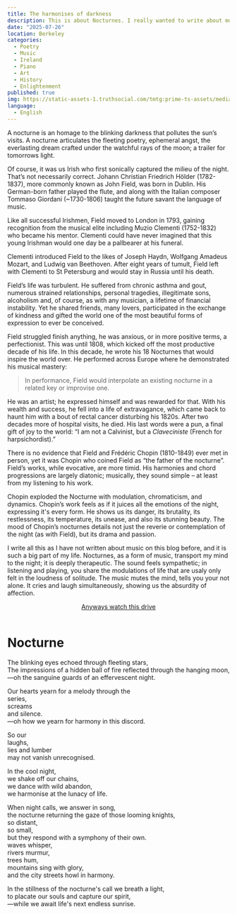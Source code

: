 ```yaml
---
title: The harmonises of darkness
description: This is about Nocturnes. I really wanted to write about music and write poetry. This guy at a party last night told me about Field and I have spent the morning devouring his work. These are my reflections.
date: "2025-07-26"
location: Berkeley
categories:
  - Poetry
  - Music 
  - Ireland
  - Piano
  - Art
  - History
  - Enlightenment
published: true
img: https://static-assets-1.truthsocial.com/tmtg:prime-ts-assets/media_attachments/files/115/027/537/835/705/137/original/4f655af505bdd513.jpg
language:
  - English
---
```



A nocturne is an homage to the blinking darkness that pollutes the sun’s visits. A nocturne articulates the fleeting poetry, ephemeral angst, the everlasting dream crafted under the watchful rays of the moon; a trailer for tomorrows light. 

Of course, it was us Irish who first sonically captured the milieu of the night. That’s not necessarily correct. Johann Christian Friedrich Hölder (1782-1837), more commonly known as John Field, was born in Dublin. His German-born father played the flute, and along with the Italian composer Tommaso Giordani (~1730-1806) taught the future savant the language of music.

Like all successful Irishmen, Field moved to London in 1793, gaining recognition from the musical elite including Muzio Clementi (1752-1832) who became his mentor. Clementi could have never imagined that this young Irishman would one day be a pallbearer at his funeral. 

Clementi introduced Field to the likes of Joseph Haydn, Wolfgang Amadeus Mozart, and Ludwig van Beethoven. After eight years of tumult, Field left with Clementi to St Petersburg and would stay in Russia until his death.

Field’s life was turbulent. He suffered from chronic asthma and gout, numerous strained relationships, personal tragedies, illegitimate sons, alcoholism and, of course, as with any musician, a lifetime of financial instability. Yet he shared friends, many lovers, participated in the exchange of kindness and gifted the world one of the most beautiful forms of expression to ever be conceived. 

Field struggled finish anything, he was anxious, or in more positive terms, a perfectionist. This was until 1808, which kicked off the most productive decade of his life. In this decade, he wrote his 18 Nocturnes that would inspire the world over. He performed across Europe where he demonstrated his musical mastery:

> In performance, Field would interpolate an existing nocturne in a related key or improvise one.

He was an artist; he expressed himself and was rewarded for that. With his wealth and success, he fell into a life of extravagance, which came back to haunt him with a bout of rectal cancer disturbing his 1820s. After two decades more of hospital visits, he died. His last words were a pun, a final gift of joy to the world: “I am not a Calvinist, but a _Claveciniste_ (French for harpsichordist).”

There is no evidence that Field and Frédéric Chopin (1810-1849) ever met in person, yet it was Chopin who coined Field as “the father of the nocturne”. Field’s works, while evocative, are more timid. His harmonies and chord progressions are largely diatonic; musically, they sound simple – at least from my listening to his work. 

Chopin exploded the Nocturne with modulation, chromaticism, and dynamics. Chopin’s work feels as if it juices all the emotions of the night, expressing it's every form. He shows us its danger, its brutality, its restlessness, its temperature, its unease, and also its stunning beauty. The mood of Chopin’s nocturnes details not just the reverie or contemplation of the night (as with Field), but its drama and passion.

I write all this as I have not written about music on this blog before, and it is such a big part of my life. Nocturnes, as a form of music, transport my mind to the night; it is deeply therapeutic. The sound feels sympathetic; in listening and playing, you share the modulations of life that are usaly only felt in the loudness of solitude. The music mutes the mind, tells you your not alone. It cries and laugh simultaneously, showing us the absurdity of affection. 

<center><a href="https://www.youtube.com/watch?v=TCm9788Tb5g">Anyways watch this drive</a></center>

<br>

<h1> Nocturne </h1>

<div class="poem">


The blinking eyes echoed through fleeting stars,  
The impressions of a hidden ball of fire reflected through the hanging moon,  
&#9; —oh the sanguine guards of an effervescent night.  

Our hearts yearn for a melody through the  
&#9; series,  
&#9;&#9; screams  
&#9;&#9;&#9; and silence.  
&#9; —oh how we yearn for harmony in this discord.  

So our   
&#9; laughs,  
&#9;&#9; lies 
&#9;&#9; and lumber  
may not vanish unrecognised.  

In the cool night,  
&#9;&#9; we shake off our chains,  
&#9;&#9; we dance with wild abandon,  
&#9;&#9; we harmonise at the lunacy of life.  

When night calls, we answer in song,  
the nocturne returning the gaze of those looming knights,  
&#9;&#9; so distant,  
&#9;&#9; so small,  
but they respond with a symphony of their own.  
&#9;&#9; waves whisper,  
&#9;&#9; rivers murmur,  
&#9;&#9; trees hum,  
&#9;&#9; mountains sing with glory,  
 and the city streets howl in harmony.  

In the stillness of the nocturne's call we breath a light,  
to placate our souls and capture our spirit,   
&#9; —while we await life's next endless sunrise.

</div>


